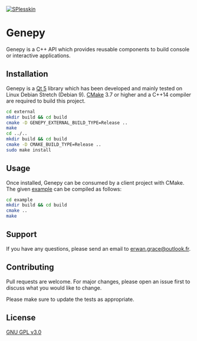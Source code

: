 [![SPlesskin](https://circleci.com/gh/SPlesskin/genepy.svg?style=svg)](https://circleci.com/gh/SPlesskin/genepy)

# Genepy

Genepy is a C++ API which provides reusable components to build console or interactive applications.

## Installation

Genepy is a [Qt 5](https://www.qt.io/) library which has been developed and mainly tested on Linux
Debian Stretch (Debian 9). [CMake](https://cmake.org/) 3.7 or higher and a C++14 compiler are
required to build this project.

```bash
cd external
mkdir build && cd build
cmake -D GENEPY_EXTERNAL_BUILD_TYPE=Release ..
make
cd ../..
mkdir build && cd build
cmake -D CMAKE_BUILD_TYPE=Release ..
sudo make install
```

## Usage

Once installed, Genepy can be consumed by a client project with CMake. The given [example](example)
can be compiled as follows:

```bash
cd example
mkdir build && cd build
cmake ..
make
```

## Support

If you have any questions, please send an email to <erwan.grace@outlook.fr>.

## Contributing

Pull requests are welcome. For major changes, please open an issue first to discuss what you would
like to change.

Please make sure to update the tests as appropriate.

## License

[GNU GPL v3.0](https://choosealicense.com/licenses/gpl-3.0/)
